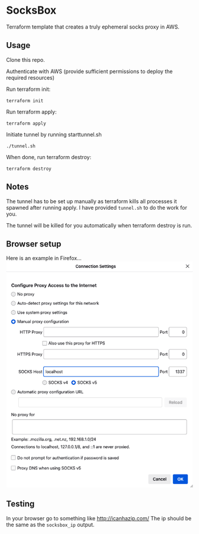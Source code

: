 # SocksBox
Terraform template that creates a truly ephemeral socks proxy in AWS.

## Usage
Clone this repo.

Authenticate with AWS (provide sufficient permissions to deploy the required resources)

Run terraform init:
```shell
terraform init
```
Run terraform apply:
```shell
terraform apply
```
Initiate tunnel by running starttunnel.sh
```shell
./tunnel.sh
```

When done, run terraform destroy:
```shell
terraform destroy
```

## Notes

The tunnel has to be set up manually as terraform kills all processes it spawned after running apply.
I have provided `tunnel.sh` to do the work for you.

The tunnel will be killed for you automatically when terraform destroy is run.

## Browser setup
Here is an example in Firefox...
![proxy settings](browser.png)

## Testing
In your browser go to something like http://icanhazip.com/
The ip should be the same as the `socksbox_ip` output.
